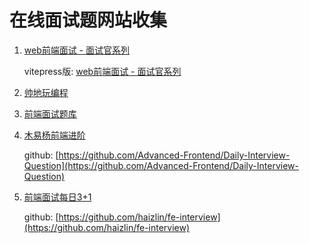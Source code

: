 # 在线面试题网站收集

1. [web前端面试 - 面试官系列](https://vue3js.cn/interview/)

    vitepress版: [web前端面试 - 面试官系列](https://monon98.github.io/web-interview/README.html)

2. [帅地玩编程](https://www.iamshuaidi.com/)
3. [前端面试题库](https://fe.ecool.fun/#/)
4. [木易杨前端进阶](https://muyiy.cn/question/)

   github: [https://github.com/Advanced-Frontend/Daily-Interview-Question](https://github.com/Advanced-Frontend/Daily-Interview-Question)

5. [前端面试每日3+1](http://www.h-camel.com/index.html)

   github: [https://github.com/haizlin/fe-interview](https://github.com/haizlin/fe-interview)
